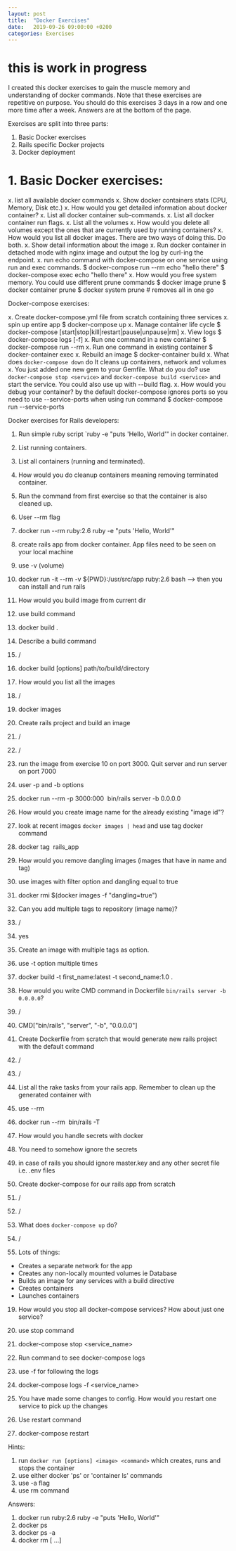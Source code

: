 ```yaml
---
layout: post
title:  "Docker Exercises"
date:   2019-09-26 09:00:00 +0200
categories: Exercises
---
```


# this is work in progress

I created this docker exercises to gain the muscle memory and understanding of docker commands. Note that these exercises are repetitive on purpose. You should do this exercises 3 days in a row and one more time after a week. Answers are at the bottom of the page.

Exercises are split into three parts:
1. Basic Docker exercises
2. Rails specific Docker projects
3. Docker deployment

# 1. Basic Docker exercises:

x. list all available docker commands
x. Show docker containers stats (CPU, Memory, Disk etc.)
x. How would you get detailed information about docker container?
x. List all docker container sub-commands.
x. List all docker container run flags.
x. List all the volumes
x. How would you delete all volumes except the ones that are currently used by running containers?
x. How would you list all docker images. There are two ways of doing this. Do both.
x. Show detail information about the image
x. Run docker container in detached mode with nginx image and output the log by curl-ing the endpoint.
x. run echo command with docker-compose on one service using run and exec commands.
    $ docker-compose run --rm <service> echo "hello there"
    $ docker-compose exec <service> echo "hello there"
x. How would you free system memory.
    You could use different prune commands
    $ docker image prune
    $ docker container prune
    $ docker system prune # removes all in one go

Docker-compose exercises:

x. Create docker-compose.yml file from scratch containing three services
x. spin up entire app
    $ docker-compose up
x. Manage container life cycle
    $ docker-compose [start|stop|kill|restart|pause|unpause|rm] <service>
x. View logs
    $ docker-compose logs [-f] <service>
x. Run one command in a new container
    $ docker-compose run --rm <service> <command>
x. Run one command in existing container
    $ docker-container exec <service> <command>
x. Rebuild an image
    $ docker-container build <service>
x. What does `docker-compose down` do
    It cleans up containers, network and volumes
x. You just added one new gem to your Gemfile. What do you do?
    use `docker-compose stop <service>` and `docker-compose build <service>` and start the service. You could also use up with --build flag.
x. How would you debug your <service> container?
    by the default docker-compose ignores ports so you need to use --service-ports when using run command
    $ docker-compose run --service-ports <service>

Docker exercises for Rails developers:

1. Run simple ruby script `ruby -e "puts 'Hello, World'" in docker container.
2. List running containers.
3. List all containers (running and terminated).
4. How would you do cleanup containers meaning removing terminated container.

5. Run the command from first exercise so that the container is also cleaned up.
5. User --rm flag
5. docker run --rm ruby:2.6 ruby -e "puts 'Hello, World'"

6. create rails app from docker container. App files need to be seen on your local machine
6. use -v (volume)
6. docker run -it --rm -v ${PWD}:/usr/src/app ruby:2.6 bash  --> then you can install and run rails

7. How would you build image from current dir
7. use build command
7. docker build .

8. Describe a build command
8. /
8. docker build [options] path/to/build/directory

9. How would you list all the images
9. /
9. docker images

10. Create rails project and build an image
10. /
10. /

11. run the image from exercise 10 on port 3000. Quit server and run server on port 7000
11. user -p and -b options
11. docker run --rm -p 3000:000 <image id> bin/rails server -b 0.0.0.0

12. How would you create image name for the already existing "image id"?
12. look at recent images `docker images | head` and use tag docker command
12. docker tag <image id> rails_app

13. How would you remove dangling images (images that have <none> in name and tag)
13. use images with filter option and dangling equal to true
13. docker rmi $(docker images -f "dangling=true")

13. Can you add multiple tags to repository (image name)?
13. /
13. yes

13. Create an image with multiple tags as option.
13. use -t option multiple times
13. docker build -t first_name:latest -t second_name:1.0 .

14. How would you write CMD command in Dockerfile `bin/rails server -b 0.0.0.0`?
14. /
14. CMD["bin/rails", "server", "-b", "0.0.0.0"]

15. Create Dockerfile from scratch that would generate new rails project with the default command
15. /
15. /

15. List all the rake tasks from your rails app. Remember to clean up the generated container with
15. use --rm
15. docker run --rm <image> bin/rails -T

16. How would you handle secrets with docker
16. You need to somehow ignore the secrets
16. in case of rails you should ignore master.key and any other secret file i.e. .env files

17. Create docker-compose for our rails app from scratch
17. /
17. /

18. What does `docker-compose up` do?
18. /
18. Lots of things:
 - Creates a separate network for the app
 - Creates any non-locally mounted volumes ie Database
 - Builds an image for any services with a build directive
 - Creates containers
 - Launches containers

19. How would you stop all docker-compose services? How about just one service?
19. use stop command
19. docker-compose stop <service_name>

19. Run command to see docker-compose logs
19. use -f for following the logs
19. docker-compose logs -f <service_name>

20. You have made some changes to config. How would you restart one service to pick up the changes
20. Use restart command
20. docker-compose restart <service>


Hints:
1. run `docker run [options] <image> <command>` which creates, runs and stops the container
2. use either docker 'ps' or 'container ls' commands
3. use -a flag
4. use rm command

Answers:
1. docker run ruby:2.6 ruby -e "puts 'Hello, World'"
2. docker ps
3. docker ps -a
4. docker rm <container id> [<container id> ...]
